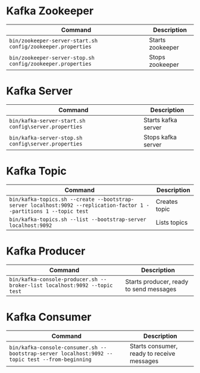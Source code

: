 # Kafka Zookeeper
|Command| Description|
|-------|------------|
|`bin/zookeeper-server-start.sh config/zookeeper.properties`|Starts zookeeper|
|`bin/zookeeper-server-stop.sh config/zookeeper.properties`|Stops zookeeper|

# Kafka Server
|Command| Description|
|-------|------------|
|`bin/kafka-server-start.sh config\server.properties`|Starts kafka server|
|`bin/kafka-server-stop.sh config\server.properties`|Stops kafka server|

# Kafka Topic
|Command| Description|
|-------|------------|
|`bin/kafka-topics.sh --create --bootstrap-server localhost:9092 --replication-factor 1 --partitions 1 --topic test`|Creates topic|
|`bin/kafka-topics.sh --list --bootstrap-server localhost:9092`|Lists topics|

# Kafka Producer
|Command| Description|
|-------|------------|
|`bin/kafka-console-producer.sh --broker-list localhost:9092 --topic test`|Starts producer, ready to send messages|

# Kafka Consumer
|Command| Description|
|-------|------------|
|`bin/kafka-console-consumer.sh --bootstrap-server localhost:9092 --topic test --from-beginning`|Starts consumer, ready to receive messages|

